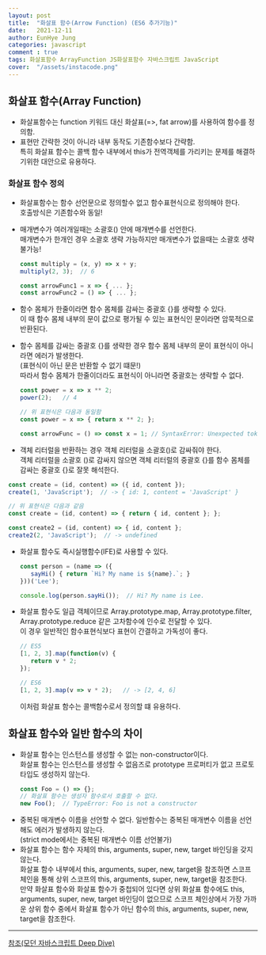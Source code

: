 ```yaml
---
layout: post
title:  "화살표 함수(Arrow Function) (ES6 추가기능)"
date:   2021-12-11
author: EunHye Jung
categories: javascript
comment : true
tags: 화살표함수 ArrayFunction JS화살표함수 자바스크립트 JavaScript
cover:  "/assets/instacode.png"
---
```

    
## 화살표 함수(Array Function)
   
* 화살표함수는 function 키워드 대신 화살표(=>, fat arrow)를 사용하여 함수를 정의함.  
* 표현만 간략한 것이 아니라 내부 동작도 기존함수보다 간략함.  
  특히 화살표 함수는 콜백 함수 내부에서 this가 전역객체를 가리키는 문제를 해결하기위한 대안으로 유용하다.  
  
    
### 화살표 함수 정의   
* 화살표함수는 함수 선언문으로 정의할수 없고 함수표현식으로 정의해야 한다.  
  호출방식은 기존함수와 동일!  
* 매개변수가 여러개일때는 소괄호() 안에 매개변수를 선언한다.    
  매개변수가 한개인 경우 소괄호 생략 가능하지만 매개변수가 없을때는 소괄호 생략불가능!  
  ```javascript   
  const multiply = (x, y) => x + y;
  multiply(2, 3);  // 6

  const arrowFunc1 = x => { ... };
  const arrowFunc2 = () => { ... };
  ```    
    
* 함수 몸체가 한줄이라면 함수 몸체를 감싸는 중괄호 {}를 생략할 수 있다.  
  이 때 함수 몸체 내부의 문이 값으로 평가될 수 있는 표현식인 문이라면 암묵적으로 반환된다.  
* 함수 몸체를 감싸는 중괄호 {}를 생략한 경우 함수 몸체 내부의 문이 표현식이 아니라면 에러가 발생한다.  
  (표현식이 아닌 문은 반환할 수 없기 떄문!)  
  따라서 함수 몸체가 한줄이더라도 표현식이 아니라면 중괄호는 생략할 수 없다.  
  ```javascript   
  const power = x => x ** 2;
  power(2);   // 4

  // 위 표현식은 다음과 동일함  
  const power = x => { return x ** 2; };

  const arrowFunc = () => const x = 1; // SyntaxError: Unexpected token 'const'
  ```  
* 객체 리터럴을 반환하는 경우 객체 리터럴을 소괄호()로 감싸줘야 한다.  
  객체 리터럴을 소괄호 ()로 감싸지 않으면 객체 리터럴의 중괄호 {}를 함수 몸체를 감싸는 중괄호 {}로 잘못 해석한다.  
 ```javascript  
 const create = (id, content) => ({ id, content });
 create(1, 'JavaScript');  // -> { id: 1, content = 'JavaScript' }
 
 // 위 표현식은 다음과 같음
 const create = (id, content) => { return { id, content }; };

 const create2 = (id, content) => { id, content };
 create2(2, 'JavaScript');  // -> undefined
  ```    
* 화살표 함수도 즉시실행함수(IFE)로 사용할 수 있다.  
  ```javascript  
  const person = (name => ({
     sayHi() { return `Hi? My name is ${name}.`; }
  }))('Lee');

  console.log(person.sayHi());  // Hi? My name is Lee.
  ```  
* 화살표 함수도 일급 객체이므로 Array.prototype.map, Array.prototype.filter, Array.prototype.reduce 같은 고차함수에 인수로 전달할 수 있다.  
  이 경우 일반적인 함수표현식보다 표현이 간결하고 가독성이 좋다.  
  ```javascript  
  // ES5
  [1, 2, 3].map(function(v) {
     return v * 2;
  });

  // ES6
  [1, 2, 3].map(v => v * 2);   // -> [2, 4, 6]
  ```  
  이처럼 화살표 함수는 콜백함수로서 정의할 떄 유용하다. 
  
   
## 화살표 함수와 일반 함수의 차이  
* 화살표 함수는 인스턴스를 생성할 수 없는 non-constructor이다.  
   화살표 함수는 인스턴스를 생성할 수 없음즈로 prototype 프로퍼티가 없고 프로토타입도 생성하지 않는다.  
   ```javascript  
   const Foo = () => {};
   // 화살표 함수는 생성자 함수로서 호출할 수 없다. 
   new Foo();  // TypeError: Foo is not a constructor
   ```  
*  중복된 매개변수 이름을 선언할 수 없다. 
   일반함수는 중복된 매개변수 이름을 선언해도 에러가 발생하지 않는다.  
    (strict mode에서는 중복된 매개변수 이름 선언불가)  
* 화살표 함수는 함수 자체의 this, arguments, super, new, target 바인딩을 갖지 않는다.  
   화살표 함수 내부에서 this, arguments, super, new, target을 참조하면 스코프 체인을 통해 상위 스코프의 this, arguments, super, new, target을 참조한다.  
   만약 화살표 함수와 화살표 함수가 중첩되어 있다면 상위 화살표 함수에도 this, arguments, super, new, target 바인딩이 없으므로 스코프 체인상에서 가장 가까운 상위 함수 중에서 화살표 함수가 아닌 함수의 this, arguments, super, new, target을 참조한다.  
      
              
- - -   
      
[참조(모던 자바스크립트 Deep Dive)](https://book.naver.com/bookdb/book_detail.nhn?bid=16710547)
   
     
   
